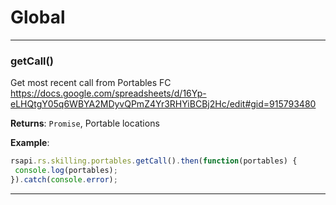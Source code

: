 # Global





* * *

### getCall() 

Get most recent call from Portables FChttps://docs.google.com/spreadsheets/d/16Yp-eLHQtgY05q6WBYA2MDyvQPmZ4Yr3RHYiBCBj2Hc/edit#gid=915793480

**Returns**: `Promise`, Portable locations

**Example**:

```js
rsapi.rs.skilling.portables.getCall().then(function(portables) { console.log(portables);}).catch(console.error);
```



* * *










